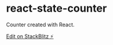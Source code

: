 # react-state-counter

Counter created with React. 

[Edit on StackBlitz ⚡️](https://stackblitz.com/edit/react-state-counter-example-bgelcr)
